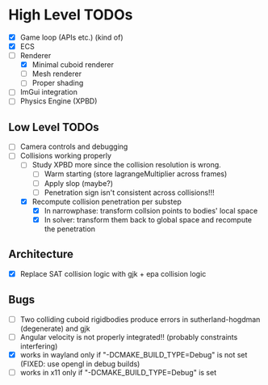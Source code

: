 # High Level TODOs

- [x] Game loop (APIs etc.) (kind of)
- [x] ECS
- [ ] Renderer
    - [X] Minimal cuboid renderer
    - [ ] Mesh renderer
    - [ ] Proper shading
- [ ] ImGui integration
- [ ] Physics Engine (XPBD)

## Low Level TODOs
- [ ] Camera controls and debugging
- [ ] Collisions working properly
    - [ ] Study XPBD more since the collision resolution is wrong.
        - [ ] Warm starting (store lagrangeMultiplier across frames)
        - [ ] Apply slop (maybe?)
        - [ ] Penetration sign isn't consistent across collisions!!!
    - [X] Recompute collision penetration per substep
        - [X] In narrowphase: transform collsion points to bodies' local space
        - [X] In solver: transform them back to global space and recompute the penetration

## Architecture
- [X] Replace SAT collision logic with gjk + epa collision logic

## Bugs
- [ ] Two colliding cuboid rigidbodies produce errors in sutherland-hogdman (degenerate) and gjk
- [ ] Angular velocity is not properly integrated!! (probably constraints interfering)
- [X] works in wayland only if "-DCMAKE_BUILD_TYPE=Debug" is not set (FIXED: use opengl in debug builds)
- [ ] works in x11 only if "-DCMAKE_BUILD_TYPE=Debug" is set
